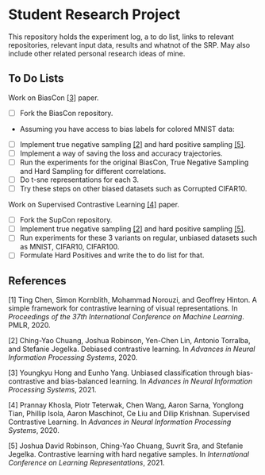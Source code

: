 # Student Research Project

This repository holds the experiment log, a to do list, links to relevant repositories, relevant input data, results and whatnot of the SRP. May also include other related personal research ideas of mine. 

## To Do Lists

Work on BiasCon [[3]](#3) paper. 
- [ ] Fork the BiasCon repository.
- Assuming you have access to bias labels for colored MNIST data:
- [ ] Implement true negative sampling [[2]](#2) and hard positive sampling [[5]](#5).
- [ ] Implement a way of saving the loss and accuracy trajectories. 
- [ ] Run the experiments for the original BiasCon, True Negative Sampling and Hard Sampling for different correlations.
- [ ] Do t-sne representations for each 3.
- [ ] Try these steps on other biased datasets such as Corrupted CIFAR10.  

Work on Supervised Contrastive Learning [[4]](#4) paper.
- [ ] Fork the SupCon repository.
- [ ] Implement true negative sampling [[2]](#2) and hard positive sampling [[5]](#5).
- [ ] Run experiments for these 3 variants on regular, unbiased datasets such as MNIST, CIFAR10, CIFAR100. 
- [ ] Formulate Hard Positives and write the to do list for that. 

## References

<a id="1">[1]</a> 
Ting Chen, Simon Kornblith, Mohammad Norouzi, and Geoffrey Hinton. A simple
framework for contrastive learning of visual representations. In *Proceedings of the
37th International Conference on Machine Learning*. PMLR, 2020.

<a id="2">[2]</a> 
Ching-Yao Chuang, Joshua Robinson, Yen-Chen Lin, Antonio Torralba, and Stefanie
Jegelka. Debiased contrastive learning. In *Advances in Neural Information Processing
Systems*, 2020.

<a id="3">[3]</a>
Youngkyu Hong and Eunho Yang. Unbiased classification through bias-contrastive
and bias-balanced learning. In *Advances in Neural Information Processing Systems*,
2021.

<a id="4">[4]</a> 
Prannay Khosla, Piotr Teterwak, Chen Wang, Aaron Sarna, Yonglong Tian, Phillip Isola, Aaron Maschinot, Ce Liu and Dilip Krishnan. Supervised Contrastive Learning. In *Advances in Neural Information Processing Systems*, 2020. 

<a id="5">[5]</a> 
Joshua David Robinson, Ching-Yao Chuang, Suvrit Sra, and Stefanie Jegelka. Contrastive learning with hard negative samples. In *International Conference on Learning Representations*, 2021.

